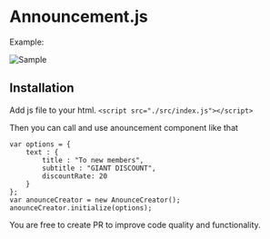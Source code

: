 # Announcement.js

Example:

![Sample](https://github.com/htuzel/anouncementjs/blob/master/example.png?raw=true)


## Installation

Add js file to your html.
```<script src="./src/index.js"></script>```

Then you can call and use anouncement component like that
```
var options = {
    text : {
        title : "To new members",
        subtitle : "GIANT DISCOUNT",
        discountRate: 20
    }
};
var anounceCreator = new AnounceCreator();
anounceCreator.initialize(options); 
```

You are free to create PR to improve code quality and functionality.
